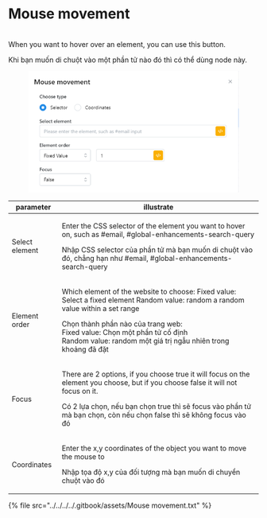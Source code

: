 # Mouse movement

\
When you want to hover over an element, you can use this button.

Khi bạn muốn di chuột vào một phần tử nào đó thì có thể dùng node này.

<figure><img src="../../../../.gitbook/assets/Mouse movement.png" alt=""><figcaption></figcaption></figure>

| parameter      | illustrate                                                                                                                                                                                                                                                                                            |
| -------------- | ----------------------------------------------------------------------------------------------------------------------------------------------------------------------------------------------------------------------------------------------------------------------------------------------------- |
| Select element | <p>Enter the CSS selector of the element you want to hover on, such as #email, #global-enhancements-search-query</p><p></p><p>Nhập CSS selector của phần tử mà bạn muốn di chuột vào đó, chẳng hạn như #email, #global-enhancements-search-query</p>                                                  |
| Element order  | <p>Which element of the website to choose: Fixed value: Select a fixed element Random value: random a random value within a set range</p><p></p><p>Chọn thành phần nào của trang web:<br>Fixed value: Chọn một phần tử cố định<br>Random value: random một giá trị ngẫu nhiên trong khoảng đã đặt</p> |
| Focus          | <p>There are 2 options, if you choose true it will focus on the element you choose, but if you choose false it will not focus on it.</p><p></p><p>Có 2 lựa chọn, nếu bạn chọn true thì sẽ focus vào phần tử mà bạn chọn, còn nếu chọn false thì sẽ không focus vào đó</p>                             |
| Coordinates    | <p>Enter the x,y coordinates of the object you want to move the mouse to</p><p></p><p>Nhập tọa độ x,y của đối tượng mà bạn muốn di chuyển chuột vào đó</p>                                                                                                                                            |



{% file src="../../../../.gitbook/assets/Mouse movement.txt" %}
